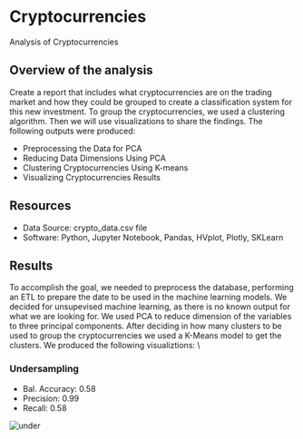 # Cryptocurrencies
  Analysis of Cryptocurrencies
  
## Overview of the analysis
Create a report that includes what cryptocurrencies are on the trading market and how they could be grouped to create a classification system for this new investment. To group the cryptocurrencies, we used a clustering algorithm. Then we will use visualizations to share the findings.  The following outputs were produced:

- Preprocessing the Data for PCA
- Reducing Data Dimensions Using PCA
- Clustering Cryptocurrencies Using K-means
- Visualizing Cryptocurrencies Results

## Resources
- Data Source: crypto_data.csv file
- Software: Python, Jupyter Notebook, Pandas, HVplot, Plotly, SKLearn

## Results
To accomplish the goal,  we needed to preprocess the database, performing an ETL to prepare the date to be used in the machine learning models.  We decided for unsupevised machine learning, as there is no known output for what we are looking for.  We used PCA to reduce dimension of the variables to three principal components.  After deciding in how many clusters to be used to group the cryptocurrencies we used a K-Means model to get the clusters.  We produced the following visualiztions:
\

   

### Undersampling
  - Bal. Accuracy: 0.58
  - Precision:     0.99
  - Recall:        0.58

   ![under](/under.png)
   
